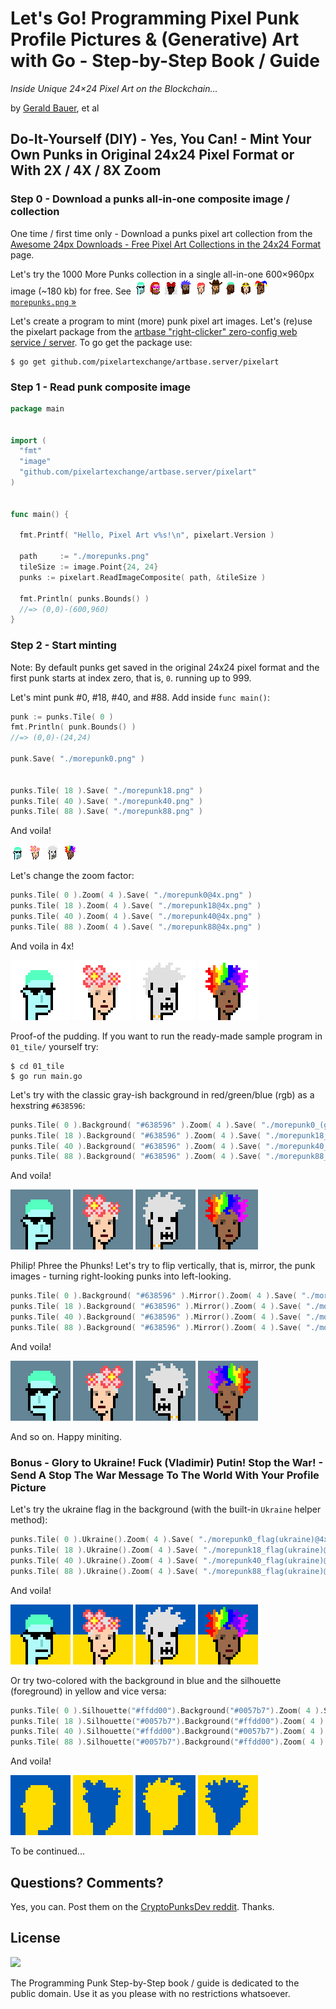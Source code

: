 

# Let's Go! Programming Pixel Punk Profile Pictures & (Generative) Art with Go - Step-by-Step Book / Guide

_Inside Unique 24×24 Pixel Art on the Blockchain..._

by [Gerald Bauer](https://github.com/geraldb), et al




## Do-It-Yourself (DIY) - Yes, You Can! - Mint Your Own Punks in Original 24x24 Pixel Format or With 2X / 4X / 8X Zoom


### Step 0 -  Download a punks all-in-one composite image / collection


One time / first time only - Download
a punks pixel art collection
from the
[Awesome 24px Downloads - Free Pixel Art Collections in the 24x24 Format](https://github.com/cryptopunksnotdead/awesome-24px) page.

Let's try the 1000 More Punks
collection
in a single all-in-one 600×960px image (~180 kb) for free.
See ![](i/morepunks-strip.png) [`morepunks.png` »](https://github.com/cryptopunksnotdead/awesome-24px/blob/master/collection/morepunks.png)




Let's create a program to mint (more) punk pixel art images.
Let's (re)use
the pixelart package
from the [artbase "right-clicker" zero-config web service / server](https://github.com/pixelartexchange/artbase.server).
To go get the package use:

```
$ go get github.com/pixelartexchange/artbase.server/pixelart
```




### Step 1 -  Read punk composite image


``` go
package main


import (
  "fmt"
  "image"
  "github.com/pixelartexchange/artbase.server/pixelart"
)


func main() {

  fmt.Printf( "Hello, Pixel Art v%s!\n", pixelart.Version )

  path     := "./morepunks.png"
  tileSize := image.Point{24, 24}
  punks := pixelart.ReadImageComposite( path, &tileSize )

  fmt.Println( punks.Bounds() )
  //=> (0,0)-(600,960)
}
```


### Step 2 - Start minting

Note: By default punks get saved in the original 24x24 pixel format
and the first punk starts at index zero, that is, `0`.
running up to 999.

Let's mint punk #0, #18, #40, and #88.
Add inside `func main()`:


``` go
punk := punks.Tile( 0 )
fmt.Println( punk.Bounds() )
//=> (0,0)-(24,24)

punk.Save( "./morepunk0.png" )


punks.Tile( 18 ).Save( "./morepunk18.png" )
punks.Tile( 40 ).Save( "./morepunk40.png" )
punks.Tile( 88 ).Save( "./morepunk88.png" )
```

And voila!

![](i/morepunk0.png)
![](i/morepunk18.png)
![](i/morepunk40.png)
![](i/morepunk88.png)


Let's change the zoom factor:

``` go
punks.Tile( 0 ).Zoom( 4 ).Save( "./morepunk0@4x.png" )
punks.Tile( 18 ).Zoom( 4 ).Save( "./morepunk18@4x.png" )
punks.Tile( 40 ).Zoom( 4 ).Save( "./morepunk40@4x.png" )
punks.Tile( 88 ).Zoom( 4 ).Save( "./morepunk88@4x.png" )
```

And voila in 4x!

![](i/morepunk0@4x.png)
![](i/morepunk18@4x.png)
![](i/morepunk40@4x.png)
![](i/morepunk88@4x.png)



Proof-of the pudding.
If you want to run the ready-made sample
program in `01_tile/` yourself try:

```
$ cd 01_tile
$ go run main.go
```



Let's try with the classic gray-ish
background in red/green/blue (rgb) as a hexstring `#638596`:


``` go
punks.Tile( 0 ).Background( "#638596" ).Zoom( 4 ).Save( "./morepunk0_(grayish)@4x.png" )
punks.Tile( 18 ).Background( "#638596" ).Zoom( 4 ).Save( "./morepunk18_(grayish)@4x.png" )
punks.Tile( 40 ).Background( "#638596" ).Zoom( 4 ).Save( "./morepunk40_(grayish)@4x.png" )
punks.Tile( 88 ).Background( "#638596" ).Zoom( 4 ).Save( "./morepunk88_(grayish)@4x.png" )
```

And voila!

![](i/morepunk0_(grayish)@4x.png)
![](i/morepunk18_(grayish)@4x.png)
![](i/morepunk40_(grayish)@4x.png)
![](i/morepunk88_(grayish)@4x.png)




Philip! Phree the Phunks!
Let's try to flip vertically, that is, mirror, the punk images - turning right-looking punks into left-looking.


``` go
punks.Tile( 0 ).Background( "#638596" ).Mirror().Zoom( 4 ).Save( "./morephunk0_(grayish)@4x.png" )
punks.Tile( 18 ).Background( "#638596" ).Mirror().Zoom( 4 ).Save( "./morephunk18_(grayish)@4x.png" )
punks.Tile( 40 ).Background( "#638596" ).Mirror().Zoom( 4 ).Save( "./morephunk40_(grayish)@4x.png" )
punks.Tile( 88 ).Background( "#638596" ).Mirror().Zoom( 4 ).Save( "./morephunk88_(grayish)@4x.png" )
```

And voila!

![](i/morephunk0_(grayish)@4x.png)
![](i/morephunk18_(grayish)@4x.png)
![](i/morephunk40_(grayish)@4x.png)
![](i/morephunk88_(grayish)@4x.png)


And so on. Happy miniting.



### Bonus - Glory to Ukraine! Fuck (Vladimir) Putin! Stop the War! - Send A Stop The War Message To The World With Your Profile Picture


Let's try the ukraine flag in the background (with the built-in `Ukraine` helper method):


``` go
punks.Tile( 0 ).Ukraine().Zoom( 4 ).Save( "./morepunk0_flag(ukraine)@4x.png" )
punks.Tile( 18 ).Ukraine().Zoom( 4 ).Save( "./morepunk18_flag(ukraine)@4x.png" )
punks.Tile( 40 ).Ukraine().Zoom( 4 ).Save( "./morepunk40_flag(ukraine)@4x.png" )
punks.Tile( 88 ).Ukraine().Zoom( 4 ).Save( "./morepunk88_flag(ukraine)@4x.png" )
```

And voila!

![](i/morepunk0_flag(ukraine)@4x.png)
![](i/morepunk18_flag(ukraine)@4x.png)
![](i/morepunk40_flag(ukraine)@4x.png)
![](i/morepunk88_flag(ukraine)@4x.png)


Or try two-colored with the background in blue
and the silhouette (foreground) in yellow and vice versa:

``` go
punks.Tile( 0 ).Silhouette("#ffdd00").Background("#0057b7").Zoom( 4 ).Save( "./morepunk0_silhouette(ukraine)@4x.png" )
punks.Tile( 18 ).Silhouette("#0057b7").Background("#ffdd00").Zoom( 4 ).Save( "./morepunk18_silhouette(ukraine)@4x.png" )
punks.Tile( 40 ).Silhouette("#ffdd00").Background("#0057b7").Zoom( 4 ).Save( "./morepunk40_silhouette(ukraine)@4x.png" )
punks.Tile( 88 ).Silhouette("#0057b7").Background("#ffdd00").Zoom( 4 ).Save( "./morepunk88_silhouette(ukraine)@4x.png" )
```

And voila!

![](i/morepunk0_silhouette(ukraine)@4x.png)
![](i/morepunk18_silhouette(ukraine)@4x.png)
![](i/morepunk40_silhouette(ukraine)@4x.png)
![](i/morepunk88_silhouette(ukraine)@4x.png)




To be continued...




## Questions? Comments?

Yes, you can. Post them on the [CryptoPunksDev reddit](https://old.reddit.com/r/CryptoPunksDev). Thanks.



## License

![](https://publicdomainworks.github.io/buttons/zero88x31.png)

The Programming Punk Step-by-Step book / guide
is dedicated to the public domain.
Use it as you please with no restrictions whatsoever.







